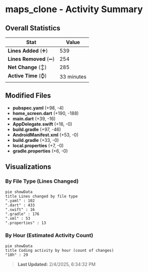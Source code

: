 # maps_clone - Activity Summary 

## Overall Statistics

| Stat                   | Value                                                             |
| ---------------------- | ----------------------------------------------------------------- |
| **Lines Added** (➕)   | 539                                          |
| **Lines Removed** (➖) | 254                                        |
| **Net Change** (↕)    | 285                |
| **Active Time** (⌚)   | 33 minutes |


## Modified Files
- **pubspec.yaml** (+98, -4)
- **home_screen.dart** (+190, -188)
- **main.dart** (+39, -16)
- **AppDelegate.swift** (+16, -0)
- **build.gradle** (+97, -46)
- **AndroidManifest.xml** (+53, -0)
- **build.gradle** (+33, -0)
- **local.properties** (+7, -0)
- **gradle.properties** (+6, -0)

## Visualizations

### By File Type (Lines Changed)

```mermaid
pie showData
title Lines changed by file type
".yaml" : 102
".dart" : 433
".swift" : 16
".gradle" : 176
".xml" : 53
".properties" : 13
```

### By Hour (Estimated Activity Count)

```mermaid
pie showData
title Coding activity by hour (count of changes)
"18h" : 29
```


> **Last Updated:** 2/4/2025, 6:34:32 PM